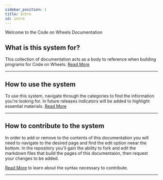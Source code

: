 ```yaml
---
sidebar_position: 1
title: Intro
id: intro
---
```


Welcome to the Code on Wheels Documentation

## What is this system for?

This collection of documentation acts as a body to reference when building programs for Code on Wheels. [Read More](./our-approach/cow-mission)

---

## How to use the system

To use this system, navigate through the categories to find the information you're looking for. In future releases indicators will be added to highlight essential materials. [Read More](./our-approach/using-the-system)

---

## How to contribute to the system

In order to add or remove to the contents of this documentation you will need to navigate to the desired page and find the edit option neear the bottom. In the repository you'll gain the ability to fork and edit the markdown files that build the pages of this documentaion, then request your changes to be added.

[Read More](./our-approach/contribute) to learn about the syntax necessary to contribute.

---

